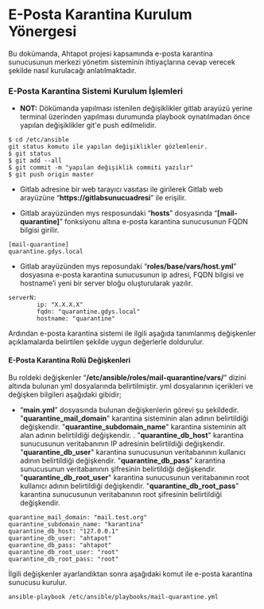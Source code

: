 
# E-Posta Karantina Kurulum Yönergesi


Bu dokümanda, Ahtapot projesi kapsamında e-posta karantina sunucusunun merkezi yönetim sisteminin ihtiyaçlarına cevap verecek şekilde nasıl kurulacağı anlatılmaktadır.

### E-Posta Karantina Sistemi Kurulum İşlemleri

* **NOT:** Dökümanda yapılması istenilen değişiklikler gitlab arayüzü yerine terminal üzerinden yapılması durumunda playbook oynatılmadan önce yapılan değişiklikler git'e push edilmelidir.

```
$ cd /etc/ansible
git status komutu ile yapılan değişiklikler gözlemlenir.
$ git status  
$ git add --all
$ git commit -m "yapılan değişiklik commiti yazılır"
$ git push origin master
```

* Gitlab adresine  bir web tarayıcı vasıtası ile girilerek Gitlab web arayüzüne “**https://gitlabsunucuadresi**” ile erişilir. 

* Gitlab arayüzünden mys resposundaki “**hosts**” dosyasında “**[mail-quarantine]**” fonksiyonu altına e-posta karantina sunucusunun FQDN bilgisi girilir.

```
[mail-quarantine]
quarantine.gdys.local
``` 

* Gitlab arayüzünden mys reposundaki  “**roles/base/vars/host.yml**” dosyasına e-posta karantina sunucusunun ip adresi, FQDN bilgisi ve hostname’i yeni bir server bloğu oluşturularak yazılır. 

```
serverN:
        ip: "X.X.X.X"
        fqdn: "quarantine.gdys.local"
        hostname: "quarantine"
```

Ardından e-posta karantina sistemi ile ilgili aşağıda tanımlanmış değişkenler açıklamalarda belirtilen şekilde uygun değerlerle doldurulur.

#### E-Posta Karantina Rolü Değişkenleri
Bu roldeki değişkenler “**/etc/ansible/roles/mail-quarantine/vars/**” dizini altında bulunan yml dosyalarında belirtilmiştir. yml dosyalarının içerikleri ve değişken bilgileri aşağıdaki gibidir;


-   “**main.yml**” dosyasında bulunan değişkenlerin görevi şu şekildedir. "**quarantine_mail_domain**" karantina sisteminin alan adının belirtildiği değişkendir. "**quarantine_subdomain_name**" karantina sisteminin alt alan adının belirtildiği değişkendir. .  "**quarantine_db_host**" karantina sunucusunun veritabanının IP adresinin belirtildiği değişkendir.  "**quarantine_db_user**" karantina sunucusunun veritabanının kullanıcı adının belirtildiği değişkendir.  "**quarantine_db_pass**" karantina sunucusunun veritabanının şifresinin belirtildiği değişkendir.  "**quarantine_db_root_user**" karantina sunucusunun veritabanının root kullanıcı adının belirtildiği değişkendir.  "**quarantine_db_root_pass**" karantina sunucusunun veritabanının root şifresinin belirtildiği değişkendir. 

```
quarantine_mail_domain: "mail.test.org"
quarantine_subdomain_name: "karantina"
quarantine_db_host: "127.0.0.1"
quarantine_db_user: "ahtapot"
quarantine_db_pass: "ahtapot"
quarantine_db_root_user: "root"
quarantine_db_root_pass: "root"
```


İlgili değişkenler ayarlandıktan sonra aşağıdaki komut ile e-posta karantina sunucusu kurulur.

```
ansible-playbook /etc/ansible/playbooks/mail-quarantine.yml
```


